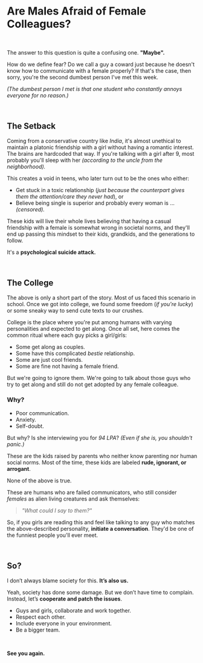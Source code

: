 # Are Males Afraid of Female Colleagues?  

<br/>

The answer to this question is quite a confusing one. **"Maybe".**  

How do we define fear? Do we call a guy a coward just because he doesn't know how to communicate with a female properly? If that's the case, then sorry, you're the second dumbest person I've met this week.  

*(The dumbest person I met is that one student who constantly annoys everyone for no reason.)*  

<br/>

## The Setback  

Coming from a conservative country like *India*, it's almost unethical to maintain a platonic friendship with a girl without having a romantic interest. The brains are hardcoded that way. If you're talking with a girl after 9, most probably you'll sleep with her *(according to the uncle from the neighborhood).*  

This creates a void in teens, who later turn out to be the ones who either:  

- Get stuck in a toxic relationship (*just because the counterpart gives them the attention/care they never had*), or  
- Believe being single is superior and probably every woman is ... *(censored).*  

These kids will live their whole lives believing that having a casual friendship with a female is somewhat wrong in societal norms, and they'll end up passing this mindset to their kids, grandkids, and the generations to follow.  

It's a **psychological suicide attack.**  

<br/>

## The College  

The above is only a short part of the story. Most of us faced this scenario in school. Once we got into college, we found some freedom (*if you're lucky*) or some sneaky way to send cute texts to our crushes.  

College is the place where you're put among humans with varying personalities and expected to get along. Once all set, here comes the common ritual where each guy picks a girl/girls:  

- Some get along as couples.  
- Some have this complicated *bestie* relationship.  
- Some are just cool friends.  
- Some are fine not having a female friend.  

But we're going to ignore them. We're going to talk about those guys who try to get along and still do not get adopted by any female colleague.  

### Why?  

- Poor communication.  
- Anxiety.  
- Self-doubt.  

But why? Is she interviewing you for *94 LPA*? *(Even if she is, you shouldn't panic.)*  

These are the kids raised by parents who neither know parenting nor human social norms. Most of the time, these kids are labeled **rude, ignorant, or arrogant**.  

None of the above is true.  

These are humans who are failed communicators, who still consider *females* as alien living creatures and ask themselves:  

> *"What could I say to them?"*  

So, if you girls are reading this and feel like talking to any guy who matches the above-described personality, **initiate a conversation**. They'd be one of the funniest people you'll ever meet.  

<br/>

## So?  

I don’t always blame society for this. **It’s also us.**  

Yeah, society has done some damage. But we don’t have time to complain. Instead, let’s **cooperate and patch the issues**.  

- Guys and girls, collaborate and work together.  
- Respect each other.  
- Include everyone in your environment.  
- Be a bigger team.  

<br/>

**See you again.**  

